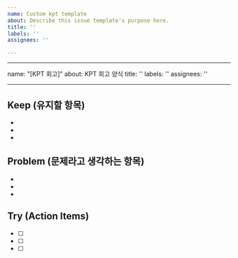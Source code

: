 ```yaml
---
name: Custom kpt template
about: Describe this issue template's purpose here.
title: ''
labels: ''
assignees: ''

---
```


---
name: "[KPT 회고]"
about: KPT 회고 양식
title: ''
labels: ''
assignees: ''

---

## Keep (유지할 항목)
- 
- 
- 
## Problem (문제라고 생각하는 항목)
- 
- 
- 
## Try (Action Items)
- [ ] 
- [ ] 
- [ ]
